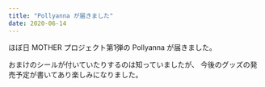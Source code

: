 ```yaml
---
title: "Pollyanna が届きました"
date: 2020-06-14
---
```


ほぼ日 MOTHER プロジェクト第1弾の Pollyanna が届きました。

おまけのシールが付いていたりするのは知っていましたが、
今後のグッズの発売予定が書いてあり楽しみになりました。


